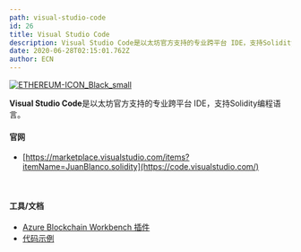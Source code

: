 ```yaml
---
path: visual-studio-code
id: 26
title: Visual Studio Code
description: Visual Studio Code是以太坊官方支持的专业跨平台 IDE，支持Solidity编程语言。
date: 2020-06-28T02:15:01.762Z
author: ECN
---
```



[![ETHEREUM-ICON\_Black\_small](https://ethereum.consensys.net/hs-fs/hubfs/ETHEREUM-ICON_Black_small.png?width=500&name=ETHEREUM-ICON_Black_small.png)](http://bit.ly/visual-studio-portal)

**Visual Studio Code**是以太坊官方支持的专业跨平台 IDE，支持Solidity编程语言。



#### 官网

* [https://marketplace.visualstudio.com/items?itemName=JuanBlanco.solidity](https://code.visualstudio.com/)

<br/>

#### 工具/文档

* [Azure Blockchain Workbench 插件](https://azuremarketplace.microsoft.com/en-us/marketplace/apps/microsoft-azure-blockchain.azure-blockchain-workbench?tab=Overview)
* [代码示例](https://github.com/Azure-Samples/blockchain/blob/master/blockchain-workbench/application-and-smart-contract-samples/readme.md)



